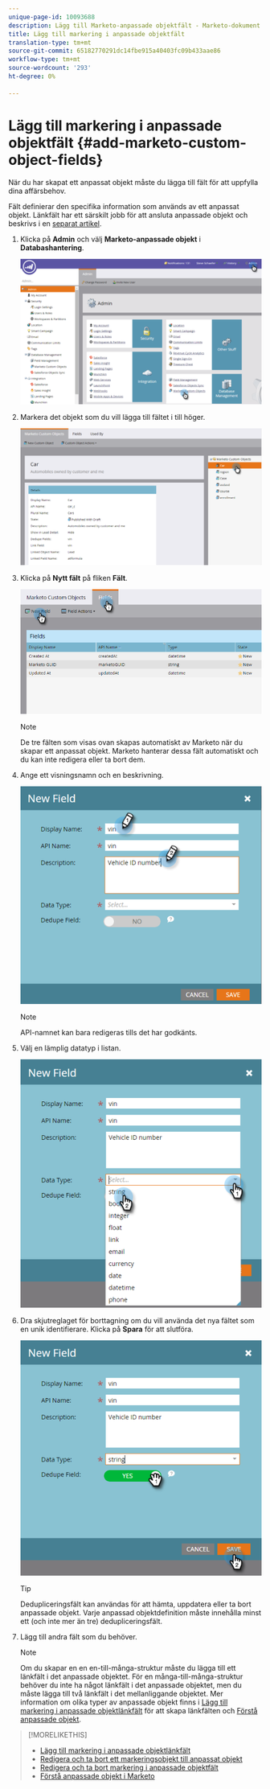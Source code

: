 ```yaml
---
unique-page-id: 10093688
description: Lägg till Marketo-anpassade objektfält - Marketo-dokument - Produktdokumentation
title: Lägg till markering i anpassade objektfält
translation-type: tm+mt
source-git-commit: 65182770291dc14fbe915a40403fc09b433aae86
workflow-type: tm+mt
source-wordcount: '293'
ht-degree: 0%

---
```



# Lägg till markering i anpassade objektfält {#add-marketo-custom-object-fields}

När du har skapat ett anpassat objekt måste du lägga till fält för att uppfylla dina affärsbehov.

Fält definierar den specifika information som används av ett anpassat objekt. Länkfält har ett särskilt jobb för att ansluta anpassade objekt och beskrivs i en [separat artikel](/help/marketo/product-docs/administration/marketo-custom-objects/add-marketo-custom-object-link-fields.md).

1. Klicka på **Admin** och välj **Marketo-anpassade objekt** i **Databashantering**.

   ![](assets/image2016-1-18-9-3a2-3a6.png)

1. Markera det objekt som du vill lägga till fältet i till höger.

   ![](assets/image2016-1-18-9-3a5-3a3.png)

1. Klicka på **Nytt fält** på fliken **Fält**.

   ![](assets/image2015-9-15-16-3a53-3a40.png)

   >[!NOTE]
   >
   >De tre fälten som visas ovan skapas automatiskt av Marketo när du skapar ett anpassat objekt. Marketo hanterar dessa fält automatiskt och du kan inte redigera eller ta bort dem.

1. Ange ett visningsnamn och en beskrivning.

   ![](assets/image2015-10-5-11-3a35-3a48.png)

   >[!NOTE]
   >
   >API-namnet kan bara redigeras tills det har godkänts.

1. Välj en lämplig datatyp i listan.

   ![](assets/image2015-10-5-11-3a37-3a24.png)

1. Dra skjutreglaget för borttagning om du vill använda det nya fältet som en unik identifierare. Klicka på **Spara** för att slutföra.

   ![](assets/image2015-10-5-11-3a40-3a12.png)

   >[!TIP]
   >
   >Dedupliceringsfält kan användas för att hämta, uppdatera eller ta bort anpassade objekt. Varje anpassad objektdefinition måste innehålla minst ett (och inte mer än tre) dedupliceringsfält.

1. Lägg till andra fält som du behöver.

   >[!NOTE]
   >
   >Om du skapar en en en-till-många-struktur måste du lägga till ett länkfält i det anpassade objektet. För en många-till-många-struktur behöver du inte ha något länkfält i det anpassade objektet, men du måste lägga till två länkfält i det mellanliggande objektet. Mer information om olika typer av anpassade objekt finns i [Lägg till markering i anpassade objektlänkfält](/help/marketo/product-docs/administration/marketo-custom-objects/add-marketo-custom-object-fields.md) för att skapa länkfälten och [Förstå anpassade objekt](/help/marketo/product-docs/administration/marketo-custom-objects/understanding-marketo-custom-objects.md).

>[!MORELIKETHIS]
>
>* [Lägg till markering i anpassade objektlänkfält](/help/marketo/product-docs/administration/marketo-custom-objects/add-marketo-custom-object-link-fields.md)
>* [Redigera och ta bort ett markeringsobjekt till anpassat objekt](/help/marketo/product-docs/administration/marketo-custom-objects/edit-and-delete-a-marketo-custom-object.md)
>* [Redigera och ta bort markering i anpassade objektfält](/help/marketo/product-docs/administration/marketo-custom-objects/edit-and-delete-marketo-custom-object-fields.md)
>* [Förstå anpassade objekt i Marketo](/help/marketo/product-docs/administration/marketo-custom-objects/understanding-marketo-custom-objects.md)

